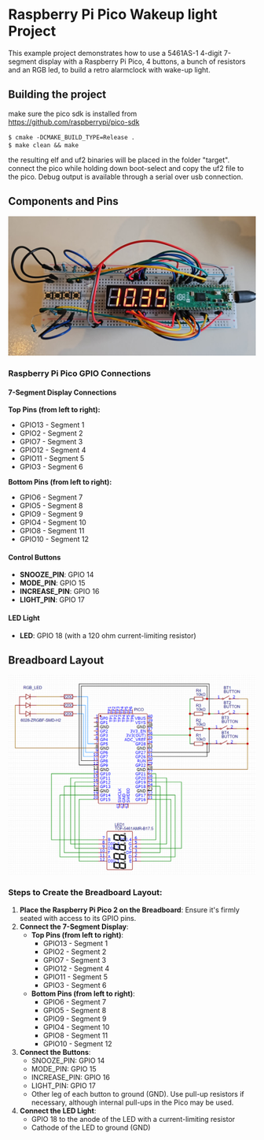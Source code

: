 # Raspberry Pi Pico Wakeup light Project

This example project demonstrates how to use a 5461AS-1 4-digit 7-segment display with a Raspberry Pi Pico, 4 buttons, a bunch of resistors and an RGB led, to build a retro alarmclock with wake-up light.

## Building the project
make sure the pico sdk is installed from https://github.com/raspberrypi/pico-sdk 
```
$ cmake -DCMAKE_BUILD_TYPE=Release .
$ make clean && make
```

the resulting elf and uf2 binaries will be placed in the folder "target". connect 
the pico while holding down boot-select and copy the uf2 file to the pico. Debug 
output is available through a serial over usb connection.

## Components and Pins

![Breadboard layout](https://github.com/gdoct/alarmclock-cpp/blob/master/docs/breadboard.png "Breadboard image")
### Raspberry Pi Pico GPIO Connections

#### 7-Segment Display Connections
**Top Pins (from left to right):**
- GPIO13 - Segment 1
- GPIO2 - Segment 2
- GPIO7 - Segment 3
- GPIO12 - Segment 4
- GPIO11 - Segment 5
- GPIO3 - Segment 6

**Bottom Pins (from left to right):**
- GPIO6 - Segment 7
- GPIO5 - Segment 8
- GPIO9 - Segment 9
- GPIO4 - Segment 10
- GPIO8 - Segment 11
- GPIO10 - Segment 12

#### Control Buttons
- **SNOOZE_PIN**: GPIO 14
- **MODE_PIN**: GPIO 15
- **INCREASE_PIN**: GPIO 16
- **LIGHT_PIN**: GPIO 17

#### LED Light
- **LED**: GPIO 18 (with a 120 ohm current-limiting resistor)

## Breadboard Layout
![Component layout](https://github.com/gdoct/alarmclock-cpp/blob/master/docs/physical_layout.png "Component layout")

### Steps to Create the Breadboard Layout:
1. **Place the Raspberry Pi Pico 2 on the Breadboard**: Ensure it's firmly seated with access to its GPIO pins.
2. **Connect the 7-Segment Display**:
   - **Top Pins (from left to right)**: 
     - GPIO13 - Segment 1
     - GPIO2 - Segment 2
     - GPIO7 - Segment 3
     - GPIO12 - Segment 4
     - GPIO11 - Segment 5
     - GPIO3 - Segment 6
   - **Bottom Pins (from left to right)**:
     - GPIO6 - Segment 7
     - GPIO5 - Segment 8
     - GPIO9 - Segment 9
     - GPIO4 - Segment 10
     - GPIO8 - Segment 11
     - GPIO10 - Segment 12
3. **Connect the Buttons**:
   - SNOOZE_PIN: GPIO 14
   - MODE_PIN: GPIO 15
   - INCREASE_PIN: GPIO 16
   - LIGHT_PIN: GPIO 17
   - Other leg of each button to ground (GND). Use pull-up resistors if necessary, although internal pull-ups in the Pico may be used.
4. **Connect the LED Light**:
   - GPIO 18 to the anode of the LED with a current-limiting resistor
   - Cathode of the LED to ground (GND)

